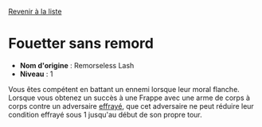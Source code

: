 [Revenir à la liste](..)

# Fouetter sans remord

 * **Nom d'origine** : Remorseless Lash
 * **Niveau** : 1


<p><span id="ctl00_MainContent_DetailedOutput">Vous êtes compétent en battant un ennemi lorsque leur moral flanche. Lorsque vous obtenez un succès à une Frappe avec une arme de corps à corps contre un adversaire <a href="https://2e.aonprd.com/Conditions.aspx?ID=19">effrayé</a>, que cet adversaire ne peut réduire leur condition effrayé sous 1 jusqu'au début de son propre tour.&nbsp;</span></p>